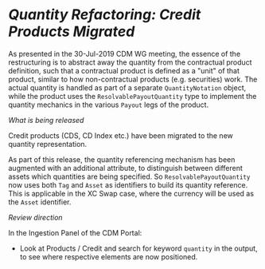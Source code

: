 # *Quantity Refactoring: Credit Products Migrated*

As presented in the 30-Jul-2019 CDM WG meeting, the essence of the restructuring is to abstract away the quantity from the contractual product definition, such that a contractual product is defined as a "unit" of that product, similar to how non-contractual products (e.g. securities) work. The actual quantity is handled as part of a separate `QuantityNotation` object, while the product uses the `ResolvablePayoutQuantity` type to implement the quantity mechanics in the various `Payout` legs of the product.

_What is being released_

Credit products (CDS, CD Index etc.) have been migrated to the new quantity representation.

As part of this release, the quantity referencing mechanism has been augmented with an additional attribute, to distinguish between different assets which quantities are being specified. So `ResolvablePayoutQuantity` now uses both `Tag` and `Asset` as identifiers to build its quantity reference. This is applicable in the XC Swap case, where the currency will be used as the `Asset` identifier.

_Review direction_

In the Ingestion Panel of the CDM Portal:
- Look at Products / Credit and search for keyword `quantity` in the output, to see where respective elements are now positioned.
